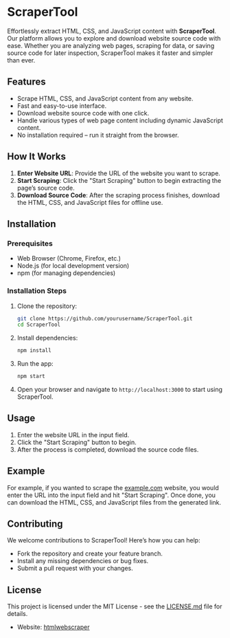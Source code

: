 # ScraperTool

Effortlessly extract HTML, CSS, and JavaScript content with **ScraperTool**. Our platform allows you to explore and download website source code with ease. Whether you are analyzing web pages, scraping for data, or saving source code for later inspection, ScraperTool makes it faster and simpler than ever.

## Features

- Scrape HTML, CSS, and JavaScript content from any website.
- Fast and easy-to-use interface.
- Download website source code with one click.
- Handle various types of web page content including dynamic JavaScript content.
- No installation required – run it straight from the browser.

## How It Works

1. **Enter Website URL**: Provide the URL of the website you want to scrape.
2. **Start Scraping**: Click the "Start Scraping" button to begin extracting the page’s source code.
3. **Download Source Code**: After the scraping process finishes, download the HTML, CSS, and JavaScript files for offline use.

## Installation

### Prerequisites

- Web Browser (Chrome, Firefox, etc.)
- Node.js (for local development version)
- npm (for managing dependencies)

### Installation Steps

1. Clone the repository:

   ```bash
   git clone https://github.com/yourusername/ScraperTool.git
   cd ScraperTool
   ```

2. Install dependencies:

   ```bash
   npm install
   ```

3. Run the app:

   ```bash
   npm start
   ```

4. Open your browser and navigate to `http://localhost:3000` to start using ScraperTool.

## Usage

1. Enter the website URL in the input field.
2. Click the "Start Scraping" button to begin.
3. After the process is completed, download the source code files.

## Example

For example, if you wanted to scrape the [example.com](http://example.com) website, you would enter the URL into the input field and hit "Start Scraping". Once done, you can download the HTML, CSS, and JavaScript files from the generated link.

## Contributing

We welcome contributions to ScraperTool! Here’s how you can help:

- Fork the repository and create your feature branch.
- Install any missing dependencies or bug fixes.
- Submit a pull request with your changes.

## License

This project is licensed under the MIT License - see the [LICENSE.md](LICENSE.md) file for details.
- Website: [htmlwebscraper](https://htmlwebscraper.vercel.app/)


